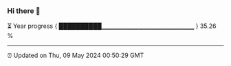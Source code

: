 ### Hi there 👋

⏳ Year progress { ██████████▁▁▁▁▁▁▁▁▁▁▁▁▁▁▁▁▁▁▁▁ } 35.26 %

---

⏰ Updated on Thu, 09 May 2024 00:50:29 GMT
